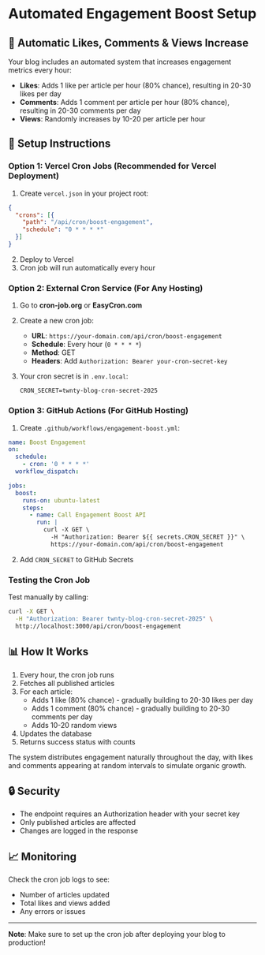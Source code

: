 # Automated Engagement Boost Setup

## 🤖 Automatic Likes, Comments & Views Increase

Your blog includes an automated system that increases engagement metrics every hour:
- **Likes**: Adds 1 like per article per hour (80% chance), resulting in 20-30 likes per day
- **Comments**: Adds 1 comment per article per hour (80% chance), resulting in 20-30 comments per day
- **Views**: Randomly increases by 10-20 per article per hour

## 🔧 Setup Instructions

### Option 1: Vercel Cron Jobs (Recommended for Vercel Deployment)

1. Create `vercel.json` in your project root:
```json
{
  "crons": [{
    "path": "/api/cron/boost-engagement",
    "schedule": "0 * * * *"
  }]
}
```

2. Deploy to Vercel
3. Cron job will run automatically every hour

### Option 2: External Cron Service (For Any Hosting)

1. Go to **cron-job.org** or **EasyCron.com**
2. Create a new cron job:
   - **URL**: `https://your-domain.com/api/cron/boost-engagement`
   - **Schedule**: Every hour (`0 * * * *`)
   - **Method**: GET
   - **Headers**: Add `Authorization: Bearer your-cron-secret-key`

3. Your cron secret is in `.env.local`:
   ```
   CRON_SECRET=twnty-blog-cron-secret-2025
   ```

### Option 3: GitHub Actions (For GitHub Hosting)

1. Create `.github/workflows/engagement-boost.yml`:
```yaml
name: Boost Engagement
on:
  schedule:
    - cron: '0 * * * *'
  workflow_dispatch:

jobs:
  boost:
    runs-on: ubuntu-latest
    steps:
      - name: Call Engagement Boost API
        run: |
          curl -X GET \
            -H "Authorization: Bearer ${{ secrets.CRON_SECRET }}" \
            https://your-domain.com/api/cron/boost-engagement
```

2. Add `CRON_SECRET` to GitHub Secrets

### Testing the Cron Job

Test manually by calling:
```bash
curl -X GET \
  -H "Authorization: Bearer twnty-blog-cron-secret-2025" \
  http://localhost:3000/api/cron/boost-engagement
```

## 📊 How It Works

1. Every hour, the cron job runs
2. Fetches all published articles
3. For each article:
   - Adds 1 like (80% chance) - gradually building to 20-30 likes per day
   - Adds 1 comment (80% chance) - gradually building to 20-30 comments per day
   - Adds 10-20 random views
4. Updates the database
5. Returns success status with counts

The system distributes engagement naturally throughout the day, with likes and comments appearing at random intervals to simulate organic growth.

## 🔒 Security

- The endpoint requires an Authorization header with your secret key
- Only published articles are affected
- Changes are logged in the response

## 📈 Monitoring

Check the cron job logs to see:
- Number of articles updated
- Total likes and views added
- Any errors or issues

---

**Note**: Make sure to set up the cron job after deploying your blog to production!